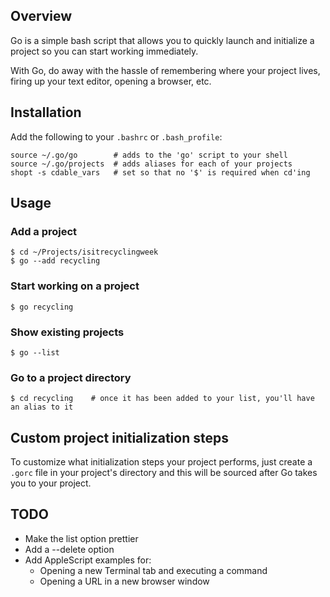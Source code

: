 ## Overview

Go is a simple bash script that allows you to quickly launch and initialize a project so you can start working immediately.

With Go, do away with the hassle of remembering where your project lives, firing up your text editor, opening a browser, etc.

## Installation

Add the following to your `.bashrc` or `.bash_profile`:

    source ~/.go/go        # adds to the 'go' script to your shell
    source ~/.go/projects  # adds aliases for each of your projects
    shopt -s cdable_vars   # set so that no '$' is required when cd'ing

## Usage

### Add a project

    $ cd ~/Projects/isitrecyclingweek
    $ go --add recycling

### Start working on a project

    $ go recycling

### Show existing projects

    $ go --list

### Go to a project directory

    $ cd recycling    # once it has been added to your list, you'll have an alias to it

## Custom project initialization steps

To customize what initialization steps your project performs, just create a `.gorc` file in your project's directory and this will be sourced after Go takes you to your project.

## TODO

* Make the list option prettier
* Add a --delete option
* Add AppleScript examples for:
  * Opening a new Terminal tab and executing a command
  * Opening a URL in a new browser window